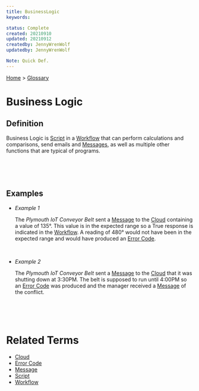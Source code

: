 ```yaml
---
title: BusinessLogic
keywords: 

status: Complete
created: 20210910
updated: 20210912
createdby: JennyWrenWolf
updatedby: JennyWrenWolf

Note: Quick Def.
---
```

[Home](../Index.md) > [Glossary](./Index.md)

# Business Logic 
## Definition
Business Logic is [Script](./Glossary/Script.md) in a [Workflow](./Glossary/Workflow.md) that can perform calculations and comparisons, send emails and [Messages](./Glossary/Message.md), as well as multiple other functions that are typical of programs. 

<br>
<br>
<br>

## Examples

- *Example 1*

    The *Plymouth IoT Conveyor Belt* sent a [Message](./Glossary/Message.md) to the [Cloud](./Glossary/Cloud.md) containing a value of 135°.  This value is in the expected range so a True response is indicated in the [Workflow](./Glossary/Workflow.md).  A reading of 480° would not have been in the expected range and would have produced an [Error Code](./Glossary/ErrorCode.md).

<br>

- *Example 2*

    The *Plymouth IoT Conveyor Belt* sent a [Message](./Glossary/Message.md) to the [Cloud](./Glossary/Cloud.md) that it was shutting down at 3:30PM.  The belt is supposed to run until 4:00PM so an [Error Code](./Glossary/ErrorCode.md) was produced and the manager received a [Message](./Glossary/Message.md) of the conflict.
<br>
<br>
<br>

# Related Terms
- [Cloud](./Glossary/Cloud.md)
- [Error Code](./Glossary/ErrorCode.md)
- [Message](./Glossary/Message.md)
- [Script](./Glossary/Script.md)
- [Workflow](./Glossary/Workflow.md)
